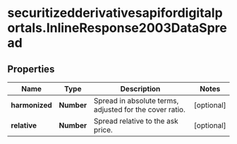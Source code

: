 # securitizedderivativesapifordigitalportals.InlineResponse2003DataSpread

## Properties

Name | Type | Description | Notes
------------ | ------------- | ------------- | -------------
**harmonized** | **Number** | Spread in absolute terms, adjusted for the cover ratio. | [optional] 
**relative** | **Number** | Spread relative to the ask price. | [optional] 


